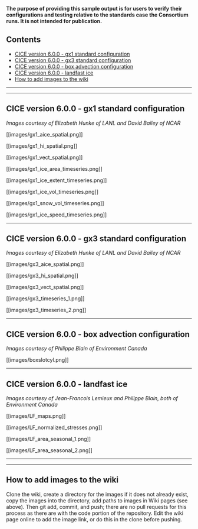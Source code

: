 **The purpose of providing this sample output is for users to verify their configurations and testing relative to the standards case the Consortium runs. It is not intended for publication.**

## Contents
* [CICE version 6.0.0 - gx1 standard configuration](https://github.com/CICE-Consortium/CICE/wiki/CICE-Sample-output#cice-version-600---gx3-standard-configuration)
* [CICE version 6.0.0 - gx3 standard configuration](https://github.com/CICE-Consortium/CICE/wiki/CICE-Sample-output#cice-version-600---gx1-standard-configuration)
* [CICE version 6.0.0 - box advection configuration](https://github.com/CICE-Consortium/CICE/wiki/CICE-Sample-output#cice-version-600---box-advection-configuration)
* [CICE version 6.0.0 - landfast ice](https://github.com/CICE-Consortium/CICE/wiki/CICE-Sample-output#cice-version-600---landfast-ice)
* [How to add images to the wiki](https://github.com/CICE-Consortium/CICE/wiki/CICE-Sample-output#how-to-add-images-to-the-wiki)

------------------------------------------------------------------------------------------------------------------------
------------------------------------------------------------------------------------------------------------------------
## CICE version 6.0.0 - gx1 standard configuration
*Images courtesy of Elizabeth Hunke of LANL and David Bailey of NCAR*

[[images/gx1_aice_spatial.png]]

[[images/gx1_hi_spatial.png]]

[[images/gx1_vect_spatial.png]]

[[images/gx1_ice_area_timeseries.png]]

[[images/gx1_ice_extent_timeseries.png]]

[[images/gx1_ice_vol_timeseries.png]]

[[images/gx1_snow_vol_timeseries.png]]

[[images/gx1_ice_speed_timeseries.png]]

------------------------------------------------------------------------------------------------------------------------
## CICE version 6.0.0 - gx3 standard configuration
*Images courtesy of Elizabeth Hunke of LANL and David Bailey of NCAR*

[[images/gx3_aice_spatial.png]]

[[images/gx3_hi_spatial.png]]

[[images/gx3_vect_spatial.png]]

[[images/gx3_timeseries_1.png]]

[[images/gx3_timeseries_2.png]]

------------------------------------------------------------------------------------------------------------------------
## CICE version 6.0.0 - box advection configuration
*Images courtesy of Philippe Blain of Environment Canada*

[[images/boxslotcyl.png]]

------------------------------------------------------------------------------------------------------------------------
## CICE version 6.0.0 - landfast ice
*Images courtesy of Jean-Francois Lemieux and Philippe Blain, both of Environment Canada*

[[images/LF_maps.png]]

[[images/LF_normalized_stresses.png]]

[[images/LF_area_seasonal_1.png]]

[[images/LF_area_seasonal_2.png]]

------------------------------------------------------------------------------------------------------------------------
------------------------------------------------------------------------------------------------------------------------
## How to add images to the wiki

Clone the wiki, create a directory for the images if it does not already exist, copy the images into the directory, add paths to images in Wiki pages (see above). Then git add, commit, and push; there are no pull requests for this process as there are with the code portion of the repository.  Edit the wiki page online to add the image link, or do this in the clone before pushing.
